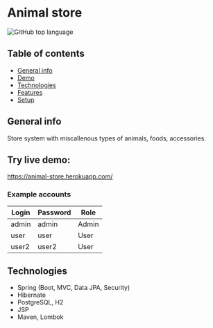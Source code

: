 # Animal store
<img alt="GitHub top language" src="https://img.shields.io/github/languages/top/grzegorz103/animal-store">

## Table of contents
* [General info](#general-info)
* [Demo](#demo)
* [Technologies](#technologies)
* [Features](#features)
* [Setup](#setup)

## General info
Store system with miscallenous types of animals, foods, accessories.
## Try live demo:    
https://animal-store.herokuapp.com/  

### Example accounts
| __Login__ | __Password__ | Role |
| -------------- | ------------ | --- |
| admin | admin | Admin |
| user | user | User |
| user2 | user2 | User |   

## Technologies
* Spring (Boot, MVC, Data JPA, Security)
* Hibernate
* PostgreSQL, H2
* JSP
* Maven, Lombok
